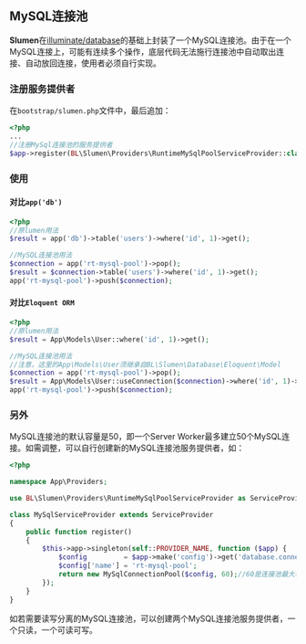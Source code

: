 ## MySQL连接池

**Slumen**在[illuminate/database](https://github.com/illuminate/redis)的基础上封装了一个MySQL连接池。由于在一个MySQL连接上，可能有连续多个操作，底层代码无法施行连接池中自动取出连接、自动放回连接，使用者必须自行实现。

### 注册服务提供者

在`bootstrap/slumen.php`文件中，最后追加：
```php
<?php
...
//注册MySql连接池的服务提供者
$app->register(BL\Slumen\Providers\RuntimeMySqlPoolServiceProvider::class);

```

### 使用

#### 对比`app('db')`

```php
<?php
//原lumen用法
$result = app('db')->table('users')->where('id', 1)->get();

//MySQL连接池用法
$connection = app('rt-mysql-pool')->pop();
$result = $connection->table('users')->where('id', 1)->get();
app('rt-mysql-pool')->push($connection);

```

#### 对比`Eloquent ORM`

```php
<?php
//原lumen用法
$result = App\Models\User::where('id', 1)->get();

//MySQL连接池用法
//注意，这里的App\Models\User须继承自BL\Slumen\Database\Eloquent\Model
$connection = app('rt-mysql-pool')->pop();
$result = App\Models\User::useConnection($connection)->where('id', 1)->get();
app('rt-mysql-pool')->push($connection);

```

### 另外

MySQL连接池的默认容量是50，即一个Server Worker最多建立50个MySQL连接。如需调整，可以自行创建新的MySQL连接池服务提供者，如：

```php
<?php

namespace App\Providers;

use BL\Slumen\Providers\RuntimeMySqlPoolServiceProvider as ServiceProvider;

class MySqlServiceProvider extends ServiceProvider
{
    public function register()
    {
        $this->app->singleton(self::PROVIDER_NAME, function ($app) {
            $config         = $app->make('config')->get('database.connections.mysql', []);
            $config['name'] = 'rt-mysql-pool';
            return new MySqlConnectionPool($config, 60);//60是连接池最大容量
        });
    }
}

```

如若需要读写分离的MySQL连接池，可以创建两个MySQL连接池服务提供者，一个只读，一个可读可写。